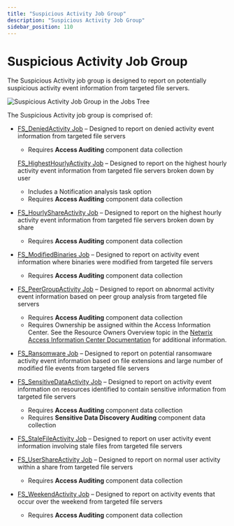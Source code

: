 ```yaml
---
title: "Suspicious Activity Job Group"
description: "Suspicious Activity Job Group"
sidebar_position: 110
---
```


# Suspicious Activity Job Group

The Suspicious Activity job group is designed to report on potentially suspicious activity event
information from targeted file servers.

![Suspicious Activity Job Group in the Jobs Tree](/images/accessanalyzer/11.6/solutions/filesystem/activity/suspiciousactivity/jobstree.webp)

The Suspicious Activity job group is comprised of:

- [FS_DeniedActivity Job](/docs/accessanalyzer/11.6/solutions/filesystem/activity/suspiciousactivity/fs_deniedactivity.md)
  – Designed to report on denied activity event information from targeted file servers

    - Requires **Access Auditing** component data collection

    [FS_HighestHourlyActivity Job](/docs/accessanalyzer/11.6/solutions/filesystem/activity/suspiciousactivity/fs_highesthourlyactivity.md)
    – Designed to report on the highest hourly activity event information from targeted file servers
    broken down by user

    - Includes a Notification analysis task option
    - Requires **Access Auditing** component data collection

- [FS_HourlyShareActivity Job](/docs/accessanalyzer/11.6/solutions/filesystem/activity/suspiciousactivity/fs_hourlyshareactivity.md)
  – Designed to report on the highest hourly activity event information from targeted file servers
  broken down by share

    - Requires **Access Auditing** component data collection

- [FS_ModifiedBinaries Job](/docs/accessanalyzer/11.6/solutions/filesystem/activity/suspiciousactivity/fs_modifiedbinaries.md)
  – Designed to report on activity event information where binaries were modified from targeted file
  servers

    - Requires **Access Auditing** component data collection

- [FS_PeerGroupActivity Job](/docs/accessanalyzer/11.6/solutions/filesystem/activity/suspiciousactivity/fs_peergroupactivity.md)
  – Designed to report on abnormal activity event information based on peer group analysis from
  targeted file servers

    - Requires **Access Auditing** component data collection
    - Requires Ownership be assigned within the Access Information Center. See the Resource Owners
      Overview topic in the
      [Netwrix Access Information Center Documentation](https://helpcenter.netwrix.com/category/accessinformationcenter)
      for additional information.

- [FS_Ransomware Job](/docs/accessanalyzer/11.6/solutions/filesystem/activity/suspiciousactivity/fs_ransomware.md)
  – Designed to report on potential ransomware activity event information based on file extensions
  and large number of modified file events from targeted file servers
- [FS_SensitiveDataActivity Job](/docs/accessanalyzer/11.6/solutions/filesystem/activity/suspiciousactivity/fs_sensitivedataactivity.md)
  – Designed to report on activity event information on resources identified to contain sensitive
  information from targeted file servers

    - Requires **Access Auditing** component data collection
    - Requires **Sensitive Data Discovery Auditing** component data collection

- [FS_StaleFileActivity Job](/docs/accessanalyzer/11.6/solutions/filesystem/activity/suspiciousactivity/fs_stalefileactivity.md)
  – Designed to report on user activity event information involving stale files from targeted file
  servers
- [FS_UserShareActivity Job](/docs/accessanalyzer/11.6/solutions/filesystem/activity/suspiciousactivity/fs_usershareactivity.md)
  – Designed to report on normal user activity within a share from targeted file servers

    - Requires **Access Auditing** component data collection

- [FS_WeekendActivity Job](/docs/accessanalyzer/11.6/solutions/filesystem/activity/suspiciousactivity/fs_weekendactivity.md)
  – Designed to report on activity events that occur over the weekend from targeted file servers

    - Requires **Access Auditing** component data collection
